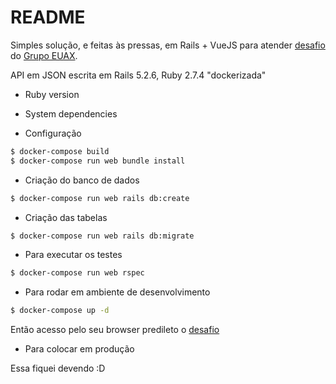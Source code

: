 # README

Simples solução, e feitas às pressas, em Rails + VueJS para atender [desafio](https://github.com/Artia/desafios-desevolvimento/blob/master/desafio-fullstack.md) do [Grupo EUAX](https://grupoeuax.com.br/carreira/).


API em JSON escrita em Rails 5.2.6, Ruby 2.7.4 "dockerizada"


* Ruby version

* System dependencies

* Configuração

```sh
$ docker-compose build
$ docker-compose run web bundle install
```

* Criação do banco de dados
```sh
$ docker-compose run web rails db:create
```

* Criação das tabelas

```sh
$ docker-compose run web rails db:migrate
```

* Para executar os testes
```sh
$ docker-compose run web rspec
```

* Para rodar em ambiente de desenvolvimento

```sh
$ docker-compose up -d
```

Então acesso pelo seu browser predileto o [desafio](http://127.0.0.1:8080)

* Para colocar em produção

Essa fiquei devendo :D

